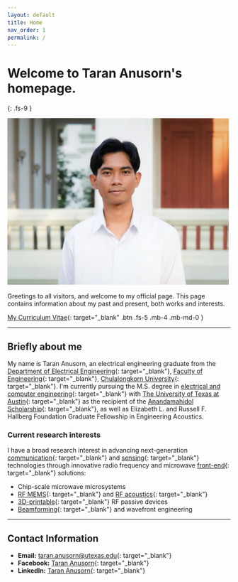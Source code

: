 ```yaml
---
layout: default
title: Home
nav_order: 1
permalink: /
---
```


# Welcome to Taran Anusorn's homepage.
{: .fs-9 }

<img src="pages\01_Home\9E.jpg" alt="Me" style="width:500px;"/>

Greetings to all visitors, and welcome to my official page. This page contains information about my past and present, both works and interests. 

[My Curriculum Vitae](/pages/01_Home/CCV-Taran_Sep2025.pdf){: target="_blank" .btn .fs-5 .mb-4 .mb-md-0 }

---

## Briefly about me

My name is Taran Anusorn, an electrical engineering graduate from the [Department of Electrical Engineering](https://ee.eng.chula.ac.th/){: target="_blank"}, [Faculty of Engineering](https://www.eng.chula.ac.th/th/){: target="_blank"}, [Chulalongkorn University](https://www.chula.ac.th/en/){: target="_blank"}. I'm currently pursuing the M.S. degree in [electrical and computer engineering](https://www.ece.utexas.edu/){: target="_blank"} with [The University of Texas at Austin](https://www.utexas.edu/){: target="_blank"} as the recipient of the [Anandamahidol Scholarship](https://tehran.thaiembassy.org/en/content/the-ananda-mahidol-foundation-and-the-legacy-of-ra?page=5d84667b15e39c3cbc002db9&menu=5d84667b15e39c3cbc002dbb){: target="_blank"}, as well as Elizabeth L. and Russell F. Hallberg Foundation Graduate Fellowship in Engineering Acoustics.

### Current research interests
I have a broad research interest in advancing next-generation [communication](https://en.wikipedia.org/wiki/Communications_system#:~:text=A%20communications%20system%20or%20communication,to%20form%20an%20integrated%20whole.){: target="_blank"} and [sensing](https://en.wikipedia.org/wiki/Sensor){: target="_blank"} technologies through innovative radio frequency and microwave [front-end](https://en.wikipedia.org/wiki/RF_front_end){: target="_blank"} solutions:
 - Chip-scale microwave microsystems
 - [RF MEMS](https://en.wikipedia.org/wiki/Radio-frequency_microelectromechanical_system){: target="_blank"} and [RF acoustics](https://sites.utexas.edu/ruochen/){: target="_blank"}
 - [3D-printable](https://en.wikipedia.org/wiki/3D_printing){: target="_blank"} RF passive devices
 - [Beamforming](https://en.wikipedia.org/wiki/Beamforming){: target="_blank"} and wavefront engineering


---

## Contact Information

- **Email:** [taran.anusorn@utexas.edu](taran.anusorn@utexas.edu){: target="_blank"}
- **Facebook:** [Taran Anusorn](https://www.facebook.com/nineza.taran){: target="_blank"}
- **LinkedIn:** [Taran Anusorn](https://www.linkedin.com/in/taran-anusorn-7a4174230){: target="_blank"}
